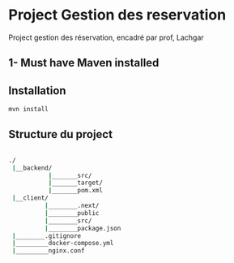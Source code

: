 # Project Gestion des reservation

Project gestion des réservation, encadré par prof, Lachgar

## 1- Must have Maven installed

## Installation

```bash
mvn install
```

## Structure du project

```bash

./
 |__backend/
           |_______src/
           |_______target/
           |_______pom.xml
 |__client/
          |________.next/
          |________public
          |________src/
          |________package.json
 |________.gitignore
 |_________docker-compose.yml
 |_________nginx.conf

```
